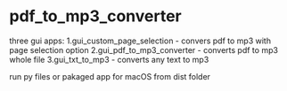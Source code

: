# pdf_to_mp3_converter
three gui apps:
1.gui_custom_page_selection - convers pdf to mp3 with page selection option
2.gui_pdf_to_mp3_converter - converts pdf to mp3 whole file
3.gui_txt_to_mp3 - converts any text to mp3

run py files or pakaged app for macOS from dist folder
